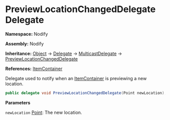 # PreviewLocationChangedDelegate Delegate  
  
**Namespace:** Nodify  
  
**Assembly:** Nodify  
  
**Inheritance:** [Object](https://docs.microsoft.com/en-us/dotnet/api/System.Object) → [Delegate](https://docs.microsoft.com/en-us/dotnet/api/System.Delegate) → [MulticastDelegate](https://docs.microsoft.com/en-us/dotnet/api/System.MulticastDelegate) → [PreviewLocationChangedDelegate](PreviewLocationChangedDelegate)  
  
**References:** [ItemContainer](ItemContainer)  
  
Delegate used to notify when an [ItemContainer](ItemContainer) is previewing a new location.  
  
```csharp  
public delegate void PreviewLocationChangedDelegate(Point newLocation);  
```  
**Parameters**  
  
`newLocation` [Point](https://docs.microsoft.com/en-us/dotnet/api/System.Windows.Point): The new location.  
  

